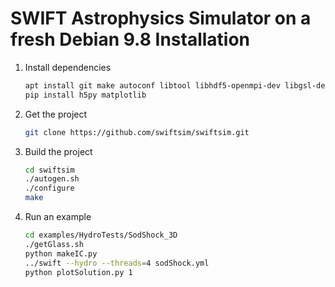 
# SWIFT Astrophysics Simulator on a fresh Debian 9.8 Installation
1. Install dependencies
   ```bash
   apt install git make autoconf libtool libhdf5-openmpi-dev libgsl-dev libfftw3-dev python-pip python-tk textlive texlive-latex-extra dvipng
   pip install h5py matplotlib
   ```
1. Get the project
   ```bash
   git clone https://github.com/swiftsim/swiftsim.git
   ```
1. Build the project
   ```bash
   cd swiftsim
   ./autogen.sh
   ./configure
   make
   ```
1. Run an example
   ```bash
   cd examples/HydroTests/SodShock_3D
   ./getGlass.sh
   python makeIC.py
   ../swift --hydro --threads=4 sodShock.yml
   python plotSolution.py 1
   ```
